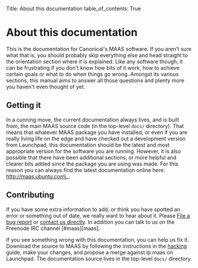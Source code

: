 Title: About this documentation
table_of_contents: True

# About this documentation

This is the documentation for Canonical's MAAS software. If you aren't sure
what that is, you should probably skip everything else and head straight to the
orientation section where it is explained. Like any software though, it can be
frustrating if you don't know how bits of it work, how to achieve certain goals
or what to do when things go wrong. Amongst its various sections, this manual
aims to answer all those questions and plenty more you haven't even thought of
yet.

## Getting it

In a cunning move, the current documentation always lives, and is built from,
the main MAAS source code (in the top-level `docs/` directory). That means that
whatever MAAS package you have installed, or even if you are really living life
on the edge and have checked out a development version from Launchpad, this
documentation should be the latest and most appropriate version for the
software you are running. However, it is also possible that there have been
additional sections, or more helpful and clearer bits added since the package
you are using was made. For this reason you can always find the latest
documentation online here: http://maas.ubuntu.com\_.

## Contributing

If you have some extra information to add, or think you have spotted an error
or something out of date, we really want to hear about it. Please [File a bug
report][bugreport] or [contact us directly][contactus]. In addition you can
talk to us on the Freenode IRC channel [#maas][maas].

If you see something wrong with this documentation, you can help us fix it.
Download the source to MAAS by following the instructions in the [hacking][hacking] guide,
make your changes, and propose a merge against lp:maas on Launchpad. The
documentation source lives in the top-level `docs/` directory.

<!-- LINKS -->
[bugreport]: https://bugs.launchpad.net/maas/+filebug
[contactus]: https://launchpad.net/~maas-maintainers/+contactuser
[hacking]: ./hacking.md
[freenode]: http://webchat.freenode.net/?channels=maas
